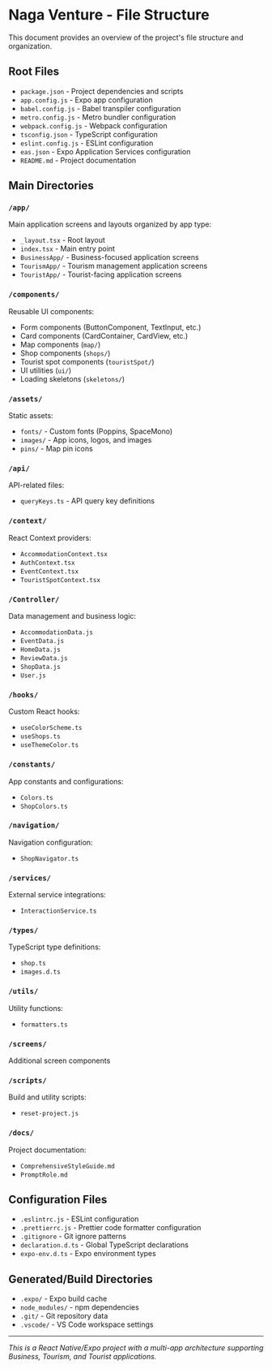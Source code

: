 # Naga Venture - File Structure

This document provides an overview of the project's file structure and organization.

## Root Files
- `package.json` - Project dependencies and scripts
- `app.config.js` - Expo app configuration
- `babel.config.js` - Babel transpiler configuration
- `metro.config.js` - Metro bundler configuration
- `webpack.config.js` - Webpack configuration
- `tsconfig.json` - TypeScript configuration
- `eslint.config.js` - ESLint configuration
- `eas.json` - Expo Application Services configuration
- `README.md` - Project documentation

## Main Directories

### `/app/`
Main application screens and layouts organized by app type:
- `_layout.tsx` - Root layout
- `index.tsx` - Main entry point
- `BusinessApp/` - Business-focused application screens
- `TourismApp/` - Tourism management application screens  
- `TouristApp/` - Tourist-facing application screens

### `/components/`
Reusable UI components:
- Form components (ButtonComponent, TextInput, etc.)
- Card components (CardContainer, CardView, etc.)
- Map components (`map/`)
- Shop components (`shops/`)
- Tourist spot components (`touristSpot/`)
- UI utilities (`ui/`)
- Loading skeletons (`skeletons/`)

### `/assets/`
Static assets:
- `fonts/` - Custom fonts (Poppins, SpaceMono)
- `images/` - App icons, logos, and images
- `pins/` - Map pin icons

### `/api/`
API-related files:
- `queryKeys.ts` - API query key definitions

### `/context/`
React Context providers:
- `AccommodationContext.tsx`
- `AuthContext.tsx`
- `EventContext.tsx`
- `TouristSpotContext.tsx`

### `/Controller/`
Data management and business logic:
- `AccommodationData.js`
- `EventData.js`
- `HomeData.js`
- `ReviewData.js`
- `ShopData.js`
- `User.js`

### `/hooks/`
Custom React hooks:
- `useColorScheme.ts`
- `useShops.ts`
- `useThemeColor.ts`

### `/constants/`
App constants and configurations:
- `Colors.ts`
- `ShopColors.ts`

### `/navigation/`
Navigation configuration:
- `ShopNavigator.ts`

### `/services/`
External service integrations:
- `InteractionService.ts`

### `/types/`
TypeScript type definitions:
- `shop.ts`
- `images.d.ts`

### `/utils/`
Utility functions:
- `formatters.ts`

### `/screens/`
Additional screen components

### `/scripts/`
Build and utility scripts:
- `reset-project.js`

### `/docs/`
Project documentation:
- `ComprehensiveStyleGuide.md`
- `PromptRole.md`

## Configuration Files
- `.eslintrc.js` - ESLint configuration
- `.prettierrc.js` - Prettier code formatter configuration
- `.gitignore` - Git ignore patterns
- `declaration.d.ts` - Global TypeScript declarations
- `expo-env.d.ts` - Expo environment types

## Generated/Build Directories
- `.expo/` - Expo build cache
- `node_modules/` - npm dependencies
- `.git/` - Git repository data
- `.vscode/` - VS Code workspace settings

---

*This is a React Native/Expo project with a multi-app architecture supporting Business, Tourism, and Tourist applications.*
